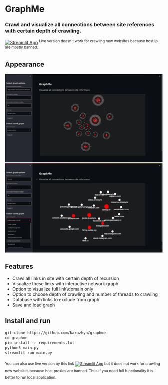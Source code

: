 # GraphMe
### Crawl and visualize all connections between site references with certain depth of crawling.
[![Streamlit App](https://static.streamlit.io/badges/streamlit_badge_black_white.svg)](https://share.streamlit.io/karazhyn/graphme/main.py)  <sup>Live version doesn't work for crawling new websites because host ip are mostly banned.</sup>

## Appearance
![screenshot1](screenshots/demo1.png)
![screenshot2](screenshots/demo2.png)

## Features
* Crawl all links in site with certain depth of recursion
* Visualize these links with interactive network graph
* Option to visualize full link\domain only
* Option to choose depth of crawling and number of threads to crawling
* Database with links to exclude from graph 
* Save and load graph

## Install and run
```
git clone https://github.com/karazhyn/graphme
cd graphme
pip install -r requirements.txt
python3 main.py
streamlit run main.py
```
 <sub>You can also use live version by this link [![Streamlit App](https://static.streamlit.io/badges/streamlit_badge_black_white.svg)](https://share.streamlit.io/karazhyn/graphme/main.py) but it does not work for crawling new websites because host proxies are banned. Thus if you need full functionality it is better to run local application.</sup>
